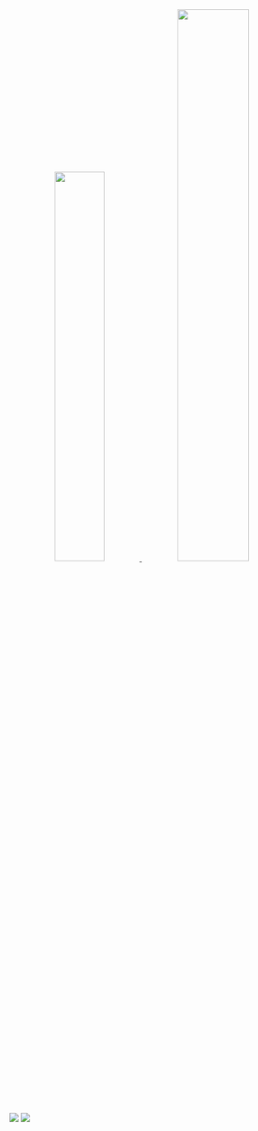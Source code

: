 <div align="center">
  <a href="https://github.com/lopes-gustavodossantos">
  <img width="42%" src="https://github-readme-stats.vercel.app/api?username=lopes-gustavodossantos&show_icons=true&theme=dark&include_all_commits=true&count_private=true"/>
  <img width="50%" src="https://github-readme-stats.vercel.app/api/top-langs/?username=lopes-gustavodossantos&layout=compact&langs_count=7&theme=dark"/>
</div>

<div> 
  <a href="https://www.linkedin.com/in/gustavo-dos-santos-lopes/" target="_blank"><img src="https://img.shields.io/badge/-LinkedIn-%230077B5?style=for-the-badge&logo=linkedin&logoColor=white" target="_blank"></a> 
  <a href = "mailto:lopes.gustavodossantos@gmail.com"><img src="https://img.shields.io/badge/Gmail-D14836?style=for-the-badge&logo=gmail&logoColor=white"_blank"></a>
</div>
